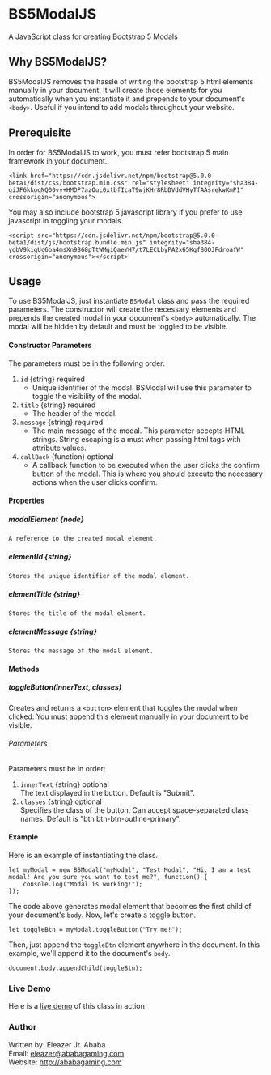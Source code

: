 # BS5ModalJS
A JavaScript class for creating Bootstrap 5 Modals
## Why BS5ModalJS?
BS5ModalJS removes the hassle of writing the bootstrap 5 html elements manually in your document. It will create those elements for you automatically when you instantiate it and prepends to your document's `<body>`. Useful if you intend to add modals throughout your website.
## Prerequisite
In order for BS5ModalJS to work, you must refer bootstrap 5 main framework in your document.
```
<link href="https://cdn.jsdelivr.net/npm/bootstrap@5.0.0-beta1/dist/css/bootstrap.min.css" rel="stylesheet" integrity="sha384-giJF6kkoqNQ00vy+HMDP7azOuL0xtbfIcaT9wjKHr8RbDVddVHyTfAAsrekwKmP1" crossorigin="anonymous">
```

You may also include bootstrap 5 javascript library if you prefer to use javascript in toggling your modals.
```
<script src="https://cdn.jsdelivr.net/npm/bootstrap@5.0.0-beta1/dist/js/bootstrap.bundle.min.js" integrity="sha384-ygbV9kiqUc6oa4msXn9868pTtWMgiQaeYH7/t7LECLbyPA2x65Kgf80OJFdroafW" crossorigin="anonymous"></script>
```

## Usage
To use BS5ModalJS, just instantiate `BSModal` class and pass the required parameters. The constructor will create the necessary elements and prepends the created modal in your document's `<body>` automatically. The modal will be hidden by default and must be toggled to be visible.

#### Constructor Parameters
The parameters must be in the following order:
1. `id` {string} required
    - Unique identifier of the modal. BSModal will use this parameter to toggle the visibility of the modal.
2. `title` {string} required
    - The header of the modal.
3. `message` {string} required
    - The main message of the modal. This parameter accepts HTML strings. String escaping is a must when passing html tags with attribute values.
4. `callBack` {function} optional
    - A callback function to be executed when the user clicks the confirm button of the modal. This is where you should execute the necessary actions when the user clicks confirm.
    
#### Properties
##### modalElement {node}
    A reference to the created modal element.
##### elementId {string}
    Stores the unique identifier of the modal element.
##### elementTitle {string}
    Stores the title of the modal element.
##### elementMessage {string}
    Stores the message of the modal element.
  
#### Methods
##### toggleButton(innerText, classes)
  Creates and returns a `<button>` element that toggles the modal when clicked. You must append this element manually in your document to be visible.
  ###### Parameters
  Parameters must be in order:
  1. `innerText` {string} optional<br>
    The text displayed in the button. Default is "Submit".
  2. `classes` {string} optional<br>
    Specifies the class of the button. Can accept space-separated class names.
    Default is "btn btn-btn-outline-primary".
  

#### Example
Here is an example of instantiating the class.
```
let myModal = new BSModal("myModal", "Test Modal", "Hi. I am a test modal! Are you sure you want to test me?", function() {
    console.log("Modal is working!");
});
```
The code above generates modal element that becomes the first child of your document's `body`. Now, let's create a toggle button.
```
let toggleBtn = myModal.toggleButton("Try me!");
```
Then, just append the `toggleBtn` element anywhere in the document. In this example, we'll append it to the document's `body`.
```
document.body.appendChild(toggleBtn);
```
### Live Demo
Here is a [live demo](http://ababagaming.com/bs5modal_demo.html) of this class in action

### Author
Written by: Eleazer Jr. Ababa<br>
Email: eleazer@ababagaming.com<br>
Website: http://ababagaming.com